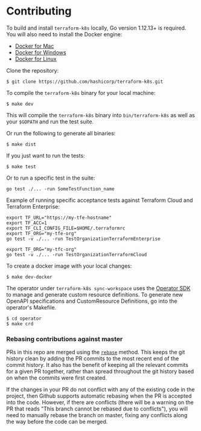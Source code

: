 # Contributing

To build and install `terraform-k8s` locally, Go version 1.12.13+ is required.
You will also need to install the Docker engine:

- [Docker for Mac](https://docs.docker.com/engine/installation/mac/)
- [Docker for Windows](https://docs.docker.com/engine/installation/windows/)
- [Docker for Linux](https://docs.docker.com/engine/installation/linux/ubuntulinux/)

Clone the repository:

```shell
$ git clone https://github.com/hashicorp/terraform-k8s.git
```

To compile the `terraform-k8s` binary for your local machine:

```shell
$ make dev
```

This will compile the `terraform-k8s` binary into `bin/terraform-k8s` as
well as your `$GOPATH` and run the test suite.

Or run the following to generate all binaries:

```shell
$ make dist
```

If you just want to run the tests:

```shell
$ make test
```

Or to run a specific test in the suite:

```shell
go test ./... -run SomeTestFunction_name
```

Example of running specific acceptance tests against Terraform Cloud and Terraform Enterprise:
```shell
export TF_URL="https://my-tfe-hostname"
export TF_ACC=1
export TF_CLI_CONFIG_FILE=$HOME/.terraformrc
export TF_ORG="my-tfe-org"
go test -v ./... -run TestOrganizationTerraformEnterprise

export TF_ORG="my-tfc-org"
go test -v ./... -run TestOrganizationTerraformCloud
```

To create a docker image with your local changes:

```shell
$ make dev-docker
```

The operator under `terraform-k8s sync-workspace` uses the 
[Operator SDK](https://github.com/operator-framework/operator-sdk) to manage
and generate custom resource definitions. To generate new OpenAPI specifications
and CustomResource Definitions, go into the operator's Makefile.

```shell
$ cd operator
$ make crd
```

### Rebasing contributions against master

PRs in this repo are merged using the [`rebase`](https://git-scm.com/docs/git-rebase) method. This keeps
the git history clean by adding the PR commits to the most recent end of the commit history. It also has
the benefit of keeping all the relevant commits for a given PR together, rather than spread throughout the
git history based on when the commits were first created.

If the changes in your PR do not conflict with any of the existing code in the project, then Github supports
automatic rebasing when the PR is accepted into the code. However, if there are conflicts (there will be
a warning on the PR that reads "This branch cannot be rebased due to conflicts"), you will need to manually
rebase the branch on master, fixing any conflicts along the way before the code can be merged.
